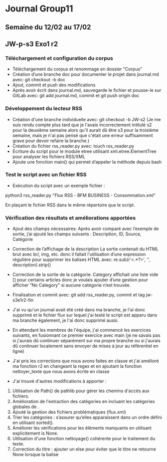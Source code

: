 # Journal Group11

## Semaine du 12/02 au 17/02
## JW-p-s3 Exo1 r2
### Téléchargement et configuration du corpus

- Téléchargement du corpus et renommage en dossier "Corpus"
- Création d’une branche doc pour documenter le projet dans journal.md avec: git checkout -b doc
- Ajout, commit et push des modifications
- Après avoir écrit dans journal.md, sauvegarde le fichier et pousse-le sur GitLab avec: git add journal.md, commit et git push origin doc

### Développement du lecteur RSS
- Création d'une branche individuelle avec: git checkout -b JW-s2 (Je me suis rendu compte plus tard que je l'avais incorrectement intitulé s2 pour la deuxième semaine alors qu'il aurait dû être s3 pour la troisième semaine, mais je n'ai pas pensé que c'était une erreur suffisamment grave pour devoir refaire la branche.)
- Création du fichier rss_reader.py avec: touch rss_reader.py
- Écriture du script pour le module etree utilisant xml.etree.ElementTree pour analyser les fichiers RSS/XML
- Ajoute une fonction main() qui permet d’appeler la méthode depuis bash

### Test le script avec un fichier RSS
- Exécution du script avec un exemple fichier :

python3 rss_reader.py "Flux RSS - BFM BUSINESS - Consommation.xml"

En plaçant le fichier RSS dans le même répertoire que le script.

### Vérification des résultats et améliorations apportées
- Ajout des champs nécessaires:
Après avoir comparé avec l’exemple de sortie, j’ai ajouté les champs suivants :
Description, ID, Source, Catégorie

- Correction de l’affichage de la description
La sortie contenait du HTML brut avec br/, img, etc. donc il fallait l'utilisation d’une expression régulière pour supprimer les balises HTML avec: re.sub(r'<.*?>', '', description).strip()

- Correction de la sortie de la catégorie:
Category affichait une liste vide [] pour certains articles donc je voulais ajouter d’une gestion pour afficher "No Category" si aucune catégorie n’est trouvée.

- Finalisation et commit avec: git add rss_reader.py, commit et tag jw-s3e1r2-fin

- J'ai vu qu'un journal avait été créé dans ma branche, je l'ai donc supprimé et le fichier flux sur lequel j'ai testé le script est apparu dans ma branche également, je l'ai donc supprimé aussi.
- En attendant les membres de l'équipe, j'ai commencé les exercices suivants, en fusionnant ce premier exercice avec main (je ne savais pas si j'aurais dû continuer séparément sur ma propre branche ou si j'aurais dû continuer localement sans envoyer de mises à jour au référentiel en ligne)

- J'ai pris les corrections que nous avons faites en classe et j'ai amélioré ma fonction r2 en changeant la regex et en ajoutant la fonction nettoyer_texte que nous avons écrite en classe 
- J'ai trouvé d'autres modifications à apporter :

1. Utilisation de Path() de pathlib pour gérer les chemins d'accès aux fichiers.
2. Amélioration de l'extraction des catégories en incluant les catégories globales de <channel>.
3. Ajouté la gestion des fichiers problématiques (flux.xml)
4. Trier les catégories : s’assurer qu’elles apparaissent dans un ordre défini en utilisant sorted().
5. Améliorer les vérifications pour les éléments manquants en utilisant explicitement is None.
6. Utilisation d'une fonction nettoyage() cohérente pour le traitement du texte.
7. Correction du titre : ajouter un else pour éviter que le titre ne retourne None lorsque la balise <title> est absente.
8. Vérification des doublons : s’assurer qu’un même article ne soit pas affiché plusieurs fois
9. Filtrage des articles : ne conserver que ceux qui respectent certains critères définis.

- J'ai ajouté le tag finexo1 en ligne donc j'ai dû faire git pull --rebase origin JW-s2 puis j'ai poussé normalement
- J'ai édité mon exo1 en ligne pour éviter les erreurs de conflit avec main
- J'ai ajouté la tag -relu lorsque j'ai considéré que le code était terminé sur la base de l'exemple donné en classe
- J'ai également ajouté la fonction main (je l'y ai ajouté directement) que nous avons écrite en classe pour gérer les trois fonctions r1, r2, et r3 dans la fonction main afin de pouvoir l'utiliser une fois que toutes les fonctions ont été ajoutées.

### Ajout de la fonction de sélection de méthode RSS dans branche main
- Passage à la branche principale avec: git checkout main
- Création du fichier rss_reader.py
- Mais en exécutant la commande suivante, cela a écrasé le fichier RSS de ma branche individuelle : touch rss_reader.py 
Ce fichier est censé contenir le code qui permet de lire un flux RSS avec différentes méthodes (re, etree et feedparser)
- Ajout de la fonction nettoyage(texte). J'ai aussi laissé le regex en commentaire pour référence
- J'ai ajouté et validé sur la branche main avec add, commit and push. Cependant, je n’ai pas pu bien tester le script car toutes les méthodes n’étaient pas encore implémentées.
- J'ai fusionné ma branche JWr2 avec main

## JW-p-s3 Exo2 r2